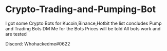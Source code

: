 # Crypto-Trading-and-Pumping-Bot
I got some Crypto Bots for Kucoin,Binance,Hotbit the list concludes Pump and Trading Bots
DM Me for the Bots 
Prices will be told
All bots work and are tested 

Discord: Whohackedme#0622
